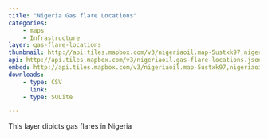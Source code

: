 ```yaml
---
title: "Nigeria Gas flare Locations"
categories: 
    - maps
    - Infrastructure
layer: gas-flare-locations
thumbnail: http://api.tiles.mapbox.com/v3/nigeriaoil.map-5ustxk97,nigeriaoil.gas-flare-locations/7/66/61.png
api: http://api.tiles.mapbox.com/v3/nigeriaoil.gas-flare-locations.jsonp
embed: http://api.tiles.mapbox.com/v3/nigeriaoil.map-5ustxk97,nigeriaoil.gas-flare-locations.html
downloads:
    - type: CSV
      link: 
    - type: SQLite

---
```


This layer dipicts gas flares in Nigeria
